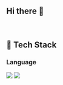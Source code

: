 ## Hi there 👋
<br/>

 ## 🧱 Tech Stack
 ### Language
<img src="https://img.shields.io/badge/c-#A8B9CC?style=flat-square&logo=c&logoColor=white"/>
<img src="https://img.shields.io/badge/cplusplus-#00599C?style=flat-square&logo=cplusplus&logoColor=white"/>

<!--
**inter7247/inter7247** is a ✨ _special_ ✨ repository because its `README.md` (this file) appears on your GitHub profile.

Here are some ideas to get you started:

- 🔭 I’m currently working on ...
- 🌱 I’m currently learning ...
- 👯 I’m looking to collaborate on ...
- 🤔 I’m looking for help with ...
- 💬 Ask me about ...
- 📫 How to reach me: ...
- 😄 Pronouns: ...
- ⚡ Fun fact: ...
-->
